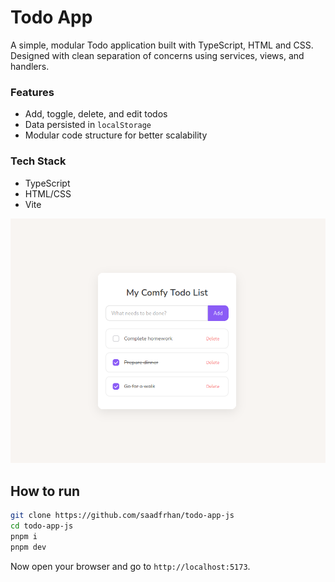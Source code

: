 # Todo App

A simple, modular Todo application built with TypeScript, HTML and CSS. Designed with clean separation of concerns using services, views, and handlers.

### Features

- Add, toggle, delete, and edit todos
- Data persisted in `localStorage`
- Modular code structure for better scalability

### Tech Stack

- TypeScript
- HTML/CSS
- Vite

<img src="./preview.png" />

## How to run

```bash
git clone https://github.com/saadfrhan/todo-app-js
cd todo-app-js
pnpm i
pnpm dev
```

Now open your browser and go to `http://localhost:5173`.
